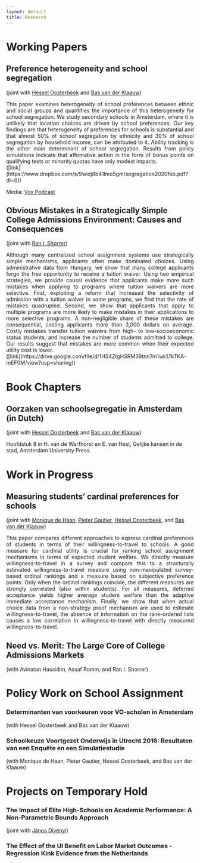 ```yaml
---
layout: default
title: Research
---
```


# Working Papers
## Preference heterogeneity and school segregation
(joint with [Hessel Oosterbeek](http://oosterbeek.economists.nl/) and [Bas van der Klaauw](http://personal.vu.nl/b.vander.klaauw/))

<div style="text-align: justify"> This paper examines heterogeneity of school preferences between ethnic and social groups and quantifies the importance of this heterogeneity for school segregation. We study secondary schools in Amsterdam, where it is unlikely that location choices are driven by school preferences. Our key findings are that heterogeneity of preferences for schools is substantial and that almost 50% of school segregation by ethnicity and 30% of school segregation by household income, can be attributed to it. Ability tracking is the other main determinant of school segregation. Results from policy simulations indicate that affirmative action in the form of bonus points on qualifying tests or minority quotas have only modest impacts.

 </div> ([link](https://www.dropbox.com/s/9widj8b41lmo5gm/segregation2020feb.pdf?dl=0)) 

Media: [Vox Podcast](https://voxeu.org/vox-talks/why-are-schools-segregated)


## Obvious Mistakes in a Strategically Simple College Admissions Environment: Causes and Consequences
(joint with [Ran I. Shorrer](http://rshorrer.weebly.com/))

<div style="text-align: justify"> Although many centralized school assignment systems use strategically simple mechanisms, applicants often make dominated choices. Using administrative data from Hungary, we show that many college applicants forgo the free opportunity to receive a tuition waiver. Using two empirical strategies, we provide causal evidence that applicants make more such mistakes when applying to programs where tuition waivers are more selective. First, exploiting a reform that increased the selectivity of admission with a tuition waiver in some programs, we find that the rate of mistakes quadrupled. Second, we show that applicants that apply to multiple programs are more likely to make mistakes in their applications to more selective programs. A non-negligible share of these mistakes are consequential, costing applicants more than 3,000 dollars on average. Costly mistakes transfer tuition waivers from high- to low-socioeconomic status students, and increase the number of students admitted to college. Our results suggest that mistakes are more common when their expected utility cost is lower. </div> ([link](https://drive.google.com/file/d/1HS4ZtgHSRM39tnn7m1wk17kTKA-mEF0M/view?usp=sharing)) 

# Book Chapters
## Oorzaken van schoolsegregatie in Amsterdam (in Dutch)
(joint with [Hessel Oosterbeek](http://oosterbeek.economists.nl/) and [Bas van der Klaauw](http://personal.vu.nl/b.vander.klaauw/)) 

Hoofdstuk 8 in H. van de Werfhorst en E. van Hest, Gelijke kansen in de stad, Amsterdam University Press.

# Work in Progress
## Measuring students’ cardinal preferences for schools
(joint with [Monique de Haan](http://www.moniquedehaan.nl/), [Pieter Gautier](https://sites.google.com/site/pietgautier/), [Hessel Oosterbeek](http://oosterbeek.economists.nl/), and [Bas van der Klaauw](http://personal.vu.nl/b.vander.klaauw/))
<br>
<div style="text-align: justify"> This paper compares different approaches to express cardinal preferences of students in terms of their willingness-to-travel to schools. A good measure for cardinal utility is crucial for ranking school assignment mechanisms in terms of expected student welfare. We directly measure willingness-to-travel in a survey and compare this to a structurally estimated willingness-to-travel measure using non-manipulated survey-based ordinal rankings and a measure based on subjective preference points. Only when the ordinal rankings coincide, the different measures are strongly correlated (also within students). For all measures, deferred acceptance yields higher average student welfare than the adaptive immediate acceptance mechanism. Finally, we show that when actual choice data from a non-strategy proof mechanism are used to estimate willingness-to-travel, the absence of information on the rank-ordered lists causes a low correlation in willingness-to-travel with directly measured willingness-to-travel. </div>

## Need vs. Merit: The Large Core of College Admissions Markets 
(with Avinatan Hassidim, Assaf Romm, and Ran I. Shorrer)

# Policy Work on School Assignment
### Determinanten van voorkeuren voor VO-scholen in Amsterdam  
(with Hessel Oosterbeek and Bas van der Klaauw)

### Schoolkeuze Voortgezet Onderwijs in Utrecht 2016: Resultaten van een Enquête en een Simulatiestudie
(with Monique de Haan, Pieter Gautier, Hessel Oosterbeek, and Bas van der Klaauw)

# Projects on Temporary Hold
### The Impact of Elite High-Schools on Academic Performance: A Non-Parametric Bounds Approach
(joint with [János Divényi](http://divenyijanos.github.io/))

### The Effect of the UI Benefit on Labor Market Outcomes - Regression Kink Evidence from the Netherlands
